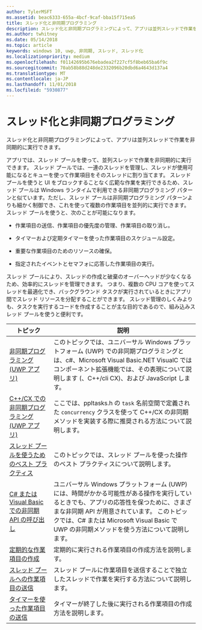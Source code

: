 ```yaml
---
author: TylerMSFT
ms.assetid: beac6333-655a-4bcf-9caf-bba15f715ea5
title: スレッド化と非同期プログラミング
description: スレッド化と非同期プログラミングによって、アプリは並列スレッドで作業を非同期的に実行できます。
ms.author: twhitney
ms.date: 05/14/2018
ms.topic: article
keywords: windows 10, uwp, 非同期, スレッド, スレッド化
ms.localizationpriority: medium
ms.openlocfilehash: f01142695b676ebadea2f227cf5f8beb65ba6f9c
ms.sourcegitcommit: 70ab58b88d248de2332096b20dbd6a4643d137a4
ms.translationtype: MT
ms.contentlocale: ja-JP
ms.lasthandoff: 11/01/2018
ms.locfileid: "5930877"
---
```

# <a name="threading-and-async-programming"></a>スレッド化と非同期プログラミング
スレッド化と非同期プログラミングによって、アプリは並列スレッドで作業を非同期的に実行できます。

アプリでは、スレッド プールを使って、並列スレッドで作業を非同期的に実行できます。 スレッド プールでは、一連のスレッドを管理し、スレッドが使用可能になるとキューを使って作業項目をそのスレッドに割り当てます。 スレッド プールを使うと UI をブロックすることなく広範な作業を実行できるため、スレッド プールは Windows ランタイムで利用できる非同期プログラミング パターンと似ています。ただし、スレッド プールは非同期プログラミング パターンよりも細かく制御でき、これを使って複数の作業項目を並列的に実行できます。 スレッド プールを使うと、次のことが可能になります。

-   作業項目の送信、作業項目の優先度の管理、作業項目の取り消し。

-   タイマーおよび定期タイマーを使った作業項目のスケジュール設定。

-   重要な作業項目のためのリソースの確保。

-   指定されたイベントとセマフォに応答した作業項目の実行。

スレッド プールにより、スレッドの作成と破棄のオーバーヘッドが少なくなるため、効率的にスレッドを管理できます。 つまり、複数の CPU コアを使ってスレッドを最適化でき、バックグラウンド タスクが実行されているときにアプリ間でスレッド リソースを分配することができます。 スレッド管理のしくみよりも、タスクを実行するコードを作成することが主な目的であるので、組み込みスレッド プールを使うと便利です。

| トピック                                                                                                          | 説明                         |
|----------------------------------------------------------------------------------------------------------------|-------------------------------------|
| [非同期プログラミング (UWP アプリ)](asynchronous-programming-universal-windows-platform-apps.md)              | このトピックでは、ユニバーサル Windows プラットフォーム (UWP) での非同期プログラミングとは、c#、Microsoft Visual Basic.NET VisualC ではコンポーネント拡張機能では、その表現について説明します (、C++/cli CX)、および JavaScript します。 |
| [C++/CX での非同期プログラミング (UWP アプリ)](asynchronous-programming-in-cpp-universal-windows-platform-apps.md)| ここでは、ppltasks.h の <code>task</code> 名前空間で定義された <code>concurrency</code> クラスを使って C++/CX の非同期メソッドを実装する際に推奨される方法について説明します。 |
| [スレッド プールを使うためのベスト プラクティス](best-practices-for-using-the-thread-pool.md)                         | このトピックでは、スレッド プールを使った操作のベスト プラクティスについて説明します。 |
| [C# または Visual Basic での非同期 API の呼び出し](call-asynchronous-apis-in-csharp-or-visual-basic.md)             | ユニバーサル Windows プラットフォーム (UWP) には、時間がかかる可能性がある操作を実行しているときでも、アプリの応答性を保つために、さまざまな非同期 API が用意されています。 このトピックでは、C# または Microsoft Visual Basic で UWP の非同期メソッドを使う方法について説明します。 |
| [定期的な作業項目の作成](create-a-periodic-work-item.md)                                                   | 定期的に実行される作業項目の作成方法を説明します。 |
| [スレッド プールへの作業項目の送信](submit-a-work-item-to-the-thread-pool.md)                               | スレッド プールに作業項目を送信することで独立したスレッドで作業を実行する方法について説明します。 |
| [タイマーを使った作業項目の送信](use-a-timer-to-submit-a-work-item.md)                                       | タイマーが終了した後に実行される作業項目の作成方法を説明します。 |

